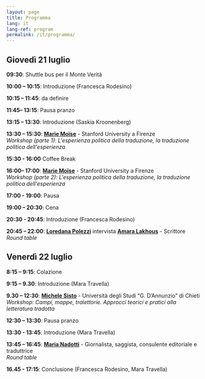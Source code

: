 ```yaml
---
layout: page
title: Programma
lang: it
lang-ref: program
permalink: /it/programma/
---
```


## **Giovedì 21 luglio**

**09:30**: Shuttle bus per il Monte Verità

**10:00 – 10:15**: Introduzione (Francesca Rodesino)

**10:15 – 11:45**: da definire

**11:45– 13:15**: Pausa pranzo

**13:15 – 13:30**: Introduzione (Saskia Kroonenberg)

**13:30 – 15:30**: [**Marie Moïse**](https://www.spaceafterborders.com/it/relatrici-tori/Marie-Moise) - Stanford University a Firenze <br />
_Workshop (parte 1)_: _L'esperienza politica della traduzione, la traduzione politica dell'esperienza_

**15:30 - 16:00** Coffee Break

**16:00– 17:00**: [**Marie Moïse**](https://www.spaceafterborders.com/it/relatrici-tori/Marie-Moise) - Stanford University a Firenze <br />
 _Workshop (parte 2)_: _L'esperienza politica della traduzione, la traduzione politica dell'esperienza_

**17:00 - 19:00**: Pausa

**19:00 – 20:30**: Cena

**20:30 - 20:45**: Introduzione (Francesca Rodesino)

**20:45 – 22:00**: [**Loredana Polezzi**](https://www.spaceafterborders.com/it/relatrici-tori/Loredana-Polezzi) intervista [**Amara Lakhous**](https://www.spaceafterborders.com/it/relatrici-tori/Amara-Lakhous) - Scrittore <br />
_Round table_


## **Venerdì 22 luglio**

**8:15 – 9:15**: Colazione

**9:15 – 9.30**: Introduzione (Mara Travella)

**9.30 – 12:30**: [**Michele Sisto**](https://www.spaceafterborders.com/it/relatrici-tori/Michele-Sisto) - Università degli Studi “G. D’Annunzio” di Chieti <br />
 _Workshop_: _Campi, mappe, traiettorie. Approcci teorici e pratici alla letteratura tradotta_

**12:30 – 13:30**: Pausa pranzo

**13:30 - 13:45**: Introduzione (Mara Travella)

**13:45 – 16:45**: [**Maria Nadotti**](https://www.spaceafterborders.com/it/relatrici-tori/Maria-Nadotti) - Giornalista, saggista, consulente editoriale e traduttrice <br />
_Round table_

**16.45 - 17:15**: Conclusione (Francesca Rodesino, Mara Travella)
